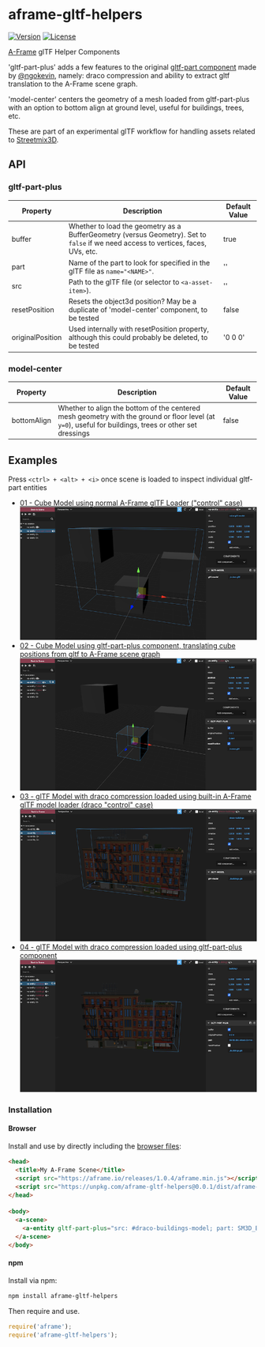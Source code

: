# aframe-gltf-helpers

[![Version](http://img.shields.io/npm/v/aframe-gltf-helpers.svg?style=flat-square)](https://npmjs.org/package/aframe-gltf-helpers)
[![License](http://img.shields.io/npm/l/aframe-gltf-helpers.svg?style=flat-square)](https://npmjs.org/package/aframe-gltf-helpers)

[A-Frame](https://aframe.io) glTF Helper Components

'gltf-part-plus' adds a few features to the original [gltf-part component](https://github.com/supermedium/superframe/tree/master/components/gltf-part) made by [@ngokevin](github.com/ngokevin), namely: draco compression and ability to extract gltf translation to the A-Frame scene graph.

'model-center' centers the geometry of a mesh loaded from gltf-part-plus with an option to bottom align at ground level, useful for buildings, trees, etc.

These are part of an experimental glTF workflow for handling assets related to [Streetmix3D](https://github.com/kfarr/streetmix3d).

## API

### gltf-part-plus
| Property | Description | Default Value |
| -------- | -----------                                                                                                                        | ------------- |
| buffer   | Whether to load the geometry as a BufferGeometry (versus Geometry). Set to `false` if we need access to vertices, faces, UVs, etc. | true          |
| part     | Name of the part to look for specified in the glTF file as `name="<NAME>"`.                                                       | ''            |
| src      | Path to the glTF file (or selector to `<a-asset-item>`).                                                                           | ''            |
| resetPosition | Resets the object3d position? May be a duplicate of 'model-center' component, to be tested | false |
| originalPosition | Used internally with resetPosition property, although this could probably be deleted, to be tested | '0 0 0' |

### model-center
| Property | Description | Default Value |
| -------- | -----------                                                                                                                        | ------------- |
| bottomAlign   | Whether to align the bottom of the centered mesh geometry with the ground or floor level (at `y=0`), useful for buildings, trees or other set dressings | false |

## Examples
Press `<ctrl> + <alt> + <i>` once scene is loaded to inspect individual gltf-part entities
* [01 - Cube Model using normal A-Frame glTF Loader ("control" case) <img src="./examples/screenshots/01.png" width="500px" />](https://kfarr.github.io/aframe-gltf-helpers/examples/01-cube-gltf-model.html)
* [02 - Cube Model using gltf-part-plus component, translating cube positions from gltf to A-Frame scene graph <img src="./examples/screenshots/02.png" width="500px" />](https://kfarr.github.io/aframe-gltf-helpers/examples/02-cube-gltf-part.html)
* [03 - glTF Model with draco compression loaded using built-in A-Frame glTF model loader (draco "control" case)<img src="./examples/screenshots/03.png" width="500px" />](https://kfarr.github.io/aframe-gltf-helpers/examples/03-draco-gltf-model.html)
* [04 - glTF Model with draco compression loaded using gltf-part-plus component<img src="./examples/screenshots/04.png" width="500px" />](https://kfarr.github.io/aframe-gltf-helpers/examples/04-draco-gltf-part.html)

### Installation

#### Browser

Install and use by directly including the [browser files](dist):

```html
<head>
  <title>My A-Frame Scene</title>
  <script src="https://aframe.io/releases/1.0.4/aframe.min.js"></script>
  <script src="https://unpkg.com/aframe-gltf-helpers@0.0.1/dist/aframe-gltf-helpers.min.js"></script>
</head>

<body>
  <a-scene>
    <a-entity gltf-part-plus="src: #draco-buildings-model; part: SM3D_Bld_Mixed_Corner_4fl;" model-center></a-entity>
  </a-scene>
</body>
```

#### npm

Install via npm:

```bash
npm install aframe-gltf-helpers
```

Then require and use.

```js
require('aframe');
require('aframe-gltf-helpers');
```
